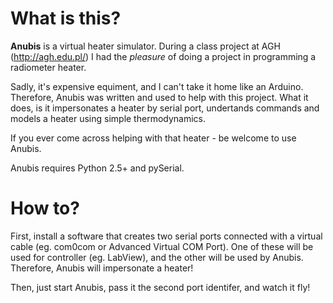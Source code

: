 # What is this?
__Anubis__ is a virtual heater simulator. During a class project at AGH (http://agh.edu.pl/) I had the _pleasure_ of doing a project in programming a radiometer heater.

Sadly, it's expensive equiment, and I can't take it home like an Arduino. Therefore, Anubis was written and used to help with this project. What it does, is it impersonates a heater by serial port, undertands commands and models a heater using simple thermodynamics.

If you ever come across helping with that heater - be welcome to use Anubis.

Anubis requires Python 2.5+ and pySerial.

# How to?

First, install a software that creates two serial ports connected with a virtual cable (eg. com0com or Advanced Virtual COM Port). One of these will be used for controller (eg. LabView), and the other will be used by Anubis. Therefore, Anubis will impersonate a heater!

Then, just start Anubis, pass it the second port identifer, and watch it fly!